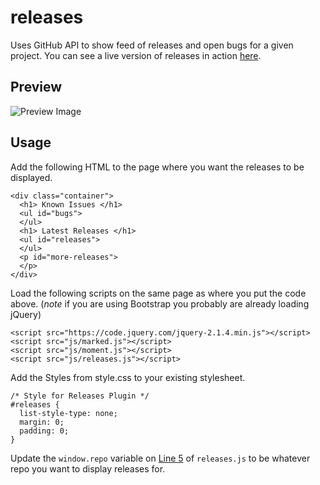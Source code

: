 # releases
Uses GitHub API to show feed of releases and open bugs for a given project. You can see a live version of releases in action [here](https://braindump.pw).

## Preview

![Preview Image](https://levlaz.org/wp-content/uploads/2015/11/Screenshot-2015-11-24-19.47.48.png)

## Usage

Add the following HTML to the page where you want the releases to be displayed.

```
<div class="container">
  <h1> Known Issues </h1>
  <ul id="bugs">
  </ul>
  <h1> Latest Releases </h1>
  <ul id="releases">
  </ul>
  <p id="more-releases">
  </p>
</div>
```

Load the following scripts on the same page as where you put the code above. (*note* if you are using Bootstrap you probably are already loading jQuery)

```
<script src="https://code.jquery.com/jquery-2.1.4.min.js"></script>
<script src="js/marked.js"></script>
<script src="js/moment.js"></script>
<script src="js/releases.js"></script>
```

Add the Styles from style.css to your existing stylesheet.

```
/* Style for Releases Plugin */
#releases {
  list-style-type: none;
  margin: 0;
  padding: 0;
}
```

Update the `window.repo` variable on [Line 5](https://github.com/levlaz/releases/blob/master/js/releases.js#L5) of `releases.js` to be whatever repo you want to display releases for.
